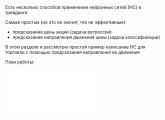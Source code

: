 Есть несколько способов применение нейронных сетей (НС) в трейдинге.

Самые простые (но это не значит, что не эффективные):
- предсказание цены акции (задача регрессии)
- предсказание направления движения цены (задача классификации)

В этом разделе я рассмотрю простой пример написание НС для торговли с помощью предсказания направления ее движения

План работы: 

![9_Применение_НС_в_трейдинге_диплом.png](pictures/9_Применение_НС_в_трейдинге_диплом.pdf)
